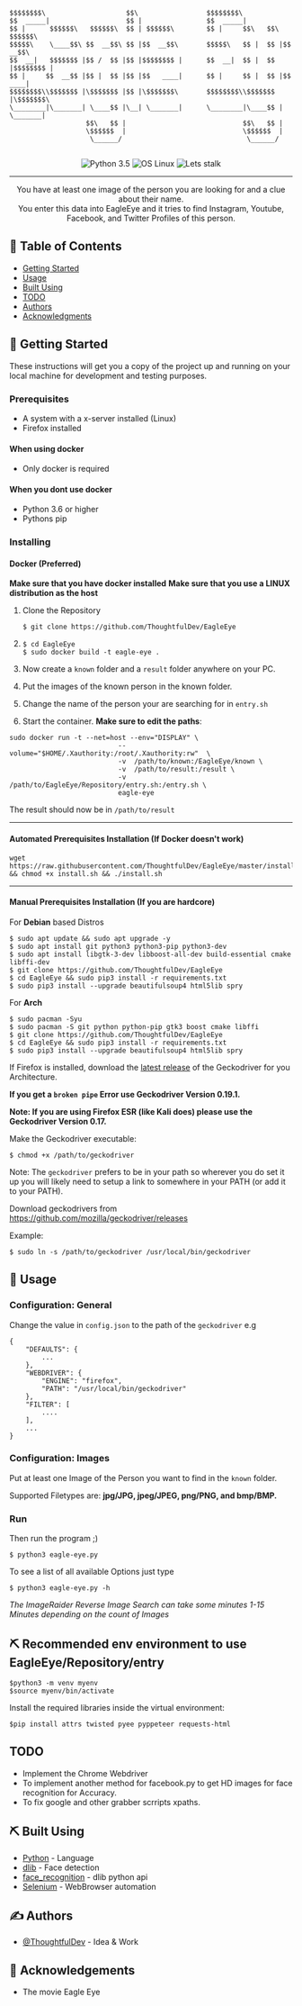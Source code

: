 ```
$$$$$$$$\                    $$\                 $$$$$$$$\                    
$$  _____|                   $$ |                $$  _____|                   
$$ |      $$$$$$\   $$$$$$\  $$ | $$$$$$\        $$ |     $$\   $$\  $$$$$$\  
$$$$$\    \____$$\ $$  __$$\ $$ |$$  __$$\       $$$$$\   $$ |  $$ |$$  __$$\ 
$$  __|   $$$$$$$ |$$ /  $$ |$$ |$$$$$$$$ |      $$  __|  $$ |  $$ |$$$$$$$$ |
$$ |     $$  __$$ |$$ |  $$ |$$ |$$   ____|      $$ |     $$ |  $$ |$$   ____|
$$$$$$$$\\$$$$$$$ |\$$$$$$$ |$$ |\$$$$$$$\       $$$$$$$$\\$$$$$$$ |\$$$$$$$\ 
\________|\_______| \____$$ |\__| \_______|      \________|\____$$ | \_______|
                   $$\   $$ |                             $$\   $$ |          
                   \$$$$$$  |                             \$$$$$$  |          
                    \______/                               \______/         
                                                                      
```

<div align="center">

![Python 3.5](https://img.shields.io/badge/Python-3.6%2B-blue.svg)
![OS Linux](https://img.shields.io/badge/Supported%20OS-Linux-yellow.svg)
![Lets stalk](https://img.shields.io/badge/Stalkermode-Activated-red.svg)

</div>

---

<p align="center"> You have at least one image of the person you are looking for and a clue about their name. 
<br>
You enter this data into EagleEye and it tries to find Instagram, Youtube, Facebook, and Twitter Profiles of this person.
    <br> 
</p>

## 📝 Table of Contents
- [Getting Started](#getting_started)
- [Usage](#usage)
- [Built Using](#built_using)
- [TODO](#todo)
- [Authors](#authors)
- [Acknowledgments](#acknowledgement)


## 🏁 Getting Started <a name = "getting_started"></a>
These instructions will get you a copy of the project up and running on your local machine for development and testing purposes.

### Prerequisites

- A system with a x-server installed (Linux)
- Firefox installed

#### When using docker
- Only docker is required

#### When you dont use docker
- Python 3.6 or higher
- Pythons pip


### Installing

#### Docker (Preferred)
**Make sure that you have docker installed**
**Make sure that you use a LINUX distribution as the host**
1. Clone the Repository

   ``` $ git clone https://github.com/ThoughtfulDev/EagleEye ```
2. ```
   $ cd EagleEye
   $ sudo docker build -t eagle-eye .
   ```
3. Now create a `known` folder and a `result` folder anywhere on your PC.
4. Put the images of the known person in the known folder.
5. Change the name of the person your are searching for in `entry.sh`
6. Start the container. **Make sure to edit the paths**:
```
sudo docker run -t --net=host --env="DISPLAY" \
                           --volume="$HOME/.Xauthority:/root/.Xauthority:rw"  \
                           -v  /path/to/known:/EagleEye/known \
                           -v  /path/to/result:/result \
                           -v /path/to/EagleEye/Repository/entry.sh:/entry.sh \
                           eagle-eye

```

The result should now be in `/path/to/result`

---

#### Automated Prerequisites Installation (If Docker doesn't work)
```
wget https://raw.githubusercontent.com/ThoughtfulDev/EagleEye/master/install.sh && chmod +x install.sh && ./install.sh
```

---

#### Manual Prerequisites Installation (If you are hardcore)

For **Debian** based Distros
```
$ sudo apt update && sudo apt upgrade -y
$ sudo apt install git python3 python3-pip python3-dev
$ sudo apt install libgtk-3-dev libboost-all-dev build-essential cmake libffi-dev
$ git clone https://github.com/ThoughtfulDev/EagleEye
$ cd EagleEye && sudo pip3 install -r requirements.txt
$ sudo pip3 install --upgrade beautifulsoup4 html5lib spry
```

For **Arch**
```
$ sudo pacman -Syu
$ sudo pacman -S git python python-pip gtk3 boost cmake libffi
$ git clone https://github.com/ThoughtfulDev/EagleEye
$ cd EagleEye && sudo pip3 install -r requirements.txt
$ sudo pip3 install --upgrade beautifulsoup4 html5lib spry
```


If Firefox is installed, download the [latest release](https://github.com/mozilla/geckodriver/releases/latest) of the Geckodriver for you Architecture.

**If you get a `broken pipe` Error use Geckodriver Version 0.19.1.**

**Note: If you are using Firefox ESR (like Kali does) please use the Geckodriver Version 0.17.**

Make the Geckodriver executable:
```
$ chmod +x /path/to/geckodriver
```

Note: The `geckodriver` prefers to be in your path so wherever you do set it up you will likely need to setup a link to somewhere in your PATH (or add it to your PATH).

Download geckodrivers from https://github.com/mozilla/geckodriver/releases

Example:
```
$ sudo ln -s /path/to/geckodriver /usr/local/bin/geckodriver
```


## 🎈 Usage <a name="usage"></a>

### Configuration: General

Change the value in `config.json` to the path of the `geckodriver` e.g
```
{
    "DEFAULTS": {
        ...
    },
    "WEBDRIVER": {
        "ENGINE": "firefox",
        "PATH": "/usr/local/bin/geckodriver"
    },
    "FILTER": [
        ....
    ],
    ...
}
```

### Configuration: Images

Put at least one Image of the Person you want to find in the `known` folder.

Supported Filetypes are: **jpg/JPG, jpeg/JPEG, png/PNG, and bmp/BMP.**

### Run

Then run the program ;)
```
$ python3 eagle-eye.py
```

To see a list of all available Options just type
```
$ python3 eagle-eye.py -h
```

*The ImageRaider Reverse Image Search can take some minutes 1-15 Minutes depending on the count of Images*

## ⛏️ Recommended env environment to use EagleEye/Repository/entry
```
$python3 -m venv myenv
$source myenv/bin/activate
```
Install the required libraries inside the virtual environment:
```
$pip install attrs twisted pyee pyppeteer requests-html
```




## TODO <a name = "todo"></a>
* Implement the Chrome Webdriver
* To implement another method for facebook.py to get HD images for face recognition for Accuracy.
* To fix google and other grabber scrripts xpaths.

## ⛏️ Built Using <a name = "built_using"></a>
- [Python](https://www.python.org/) - Language
- [dlib](http://dlib.net/) - Face detection
- [face_recognition](https://github.com/ageitgey/face_recognition) - dlib python api
- [Selenium](https://www.seleniumhq.org/) - WebBrowser automation

## ✍️ Authors <a name = "authors"></a>
- [@ThoughtfulDev](https://github.com/ThoughtfulDev) - Idea & Work

## 🎉 Acknowledgements <a name = "acknowledgement"></a>
- The movie Eagle Eye
